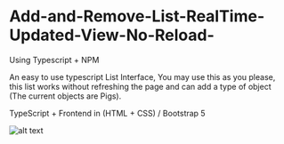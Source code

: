 # Add-and-Remove-List-RealTime-Updated-View-No-Reload-
Using Typescript + NPM

An easy to use typescript List Interface, You may use this as you please, this list works without refreshing the page and can add a type of object (The current objects are Pigs). 

TypeScript + Frontend in (HTML + CSS) / Bootstrap 5

![alt text](https://github.com/TheAp0cryphal/Add-and-Remove-List-RealTime-Updated-View-No-Reload-/blob/master/Pig1.png)
